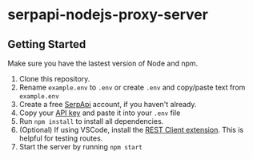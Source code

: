 # serpapi-nodejs-proxy-server

## Getting Started

Make sure you have the lastest version of Node and npm.

1. Clone this repository.
2. Rename `example.env` to `.env` or create `.env` and copy/paste text from `example.env`
3. Create a free [SerpApi](https://serpapi.com/users/sign_up) account, if you haven't already.
4. Copy your [API key](https://serpapi.com/manage-api-key) and paste it into your `.env` file
5. Run `npm install` to install all dependencies.
6. (Optional) If using VSCode, install the [REST Client extension](https://marketplace.visualstudio.com/items?itemName=humao.rest-client). This is helpful for testing routes.
6. Start the server by running `npm start`
